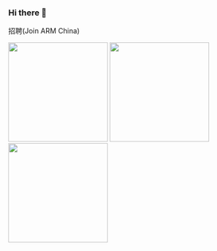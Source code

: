 ### Hi there 👋

<!--
**crazy-canux/crazy-canux** is a ✨ _special_ ✨ repository because its `README.md` (this file) appears on your GitHub profile.

Here are some ideas to get you started:

- 🔭 I’m currently working on ...
- 🌱 I’m currently learning ...
- 👯 I’m looking to collaborate on ...
- 🤔 I’m looking for help with ...
- 💬 Ask me about ...
- 📫 How to reach me: ...
- 😄 Pronouns: ...
- ⚡ Fun fact: ...
-->

招聘(Join ARM China)

<p float="left">
  <img src="https://user-images.githubusercontent.com/14313415/137871599-d772a03d-8afe-4907-abb1-9dfa6797b70e.jpg" width="200" />
  <img src="https://user-images.githubusercontent.com/14313415/137871605-32dba270-6e70-411c-95df-dd2c96810dab.jpg" width="200" /> 
  <img src="https://user-images.githubusercontent.com/14313415/137871613-9e419161-859a-416b-a949-630915128d5e.jpg" width="200" />
</p>
